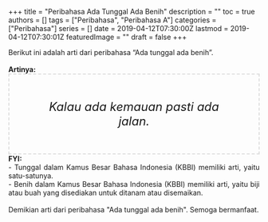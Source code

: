 +++
title = "Peribahasa Ada Tunggal Ada Benih"
description = ""
toc = true
authors = []
tags = ["Peribahasa", "Peribahasa A"]
categories = ["Peribahasa"]
series = []
date = 2019-04-12T07:30:00Z
lastmod = 2019-04-12T07:30:01Z
featuredImage = ""
draft = false
+++

<div dir="ltr" style="text-align: left;" trbidi="on"><div style="text-align: justify;">Berikut ini adalah arti dari peribahasa “Ada tunggal ada benih”.</div><br /><div style="text-align: justify;"><b>Artinya:</b></div><div style="border: 2px dashed #ddd; font-size: 24px; height: auto; margin: 0 auto; padding: 50px; text-align: center; width: auto;"><i>Kalau ada kemauan pasti ada jalan.</i></div><div style="text-align: justify;"><b>FYI:</b><br />- Tunggal dalam Kamus Besar Bahasa Indonesia (KBBI) memiliki arti, yaitu satu-satunya.<br />- Benih dalam Kamus Besar Bahasa Indonesia (KBBI) memiliki arti, yaitu biji atau buah yang disediakan untuk ditanam atau disemaikan.<br /><br /></div><div style="text-align: justify;">Demikian arti dari peribahasa "Ada tunggal ada benih". Semoga bermanfaat.</div></div>
